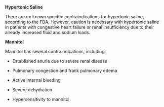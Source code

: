 **Hypertonic Saline**

There are no known specific contraindications for hypertonic saline, according to the FDA. However, caution is necessary with hypertonic saline in patients with congestive heart failure or renal insufficiency due to their already increased fluid and sodium loads.

**Mannitol**

Mannitol has several contraindications, including:

- Established anuria due to severe renal disease

- Pulmonary congestion and frank pulmonary edema

- Active internal bleeding

- Severe dehydration

- Hypersensitivity to mannitol